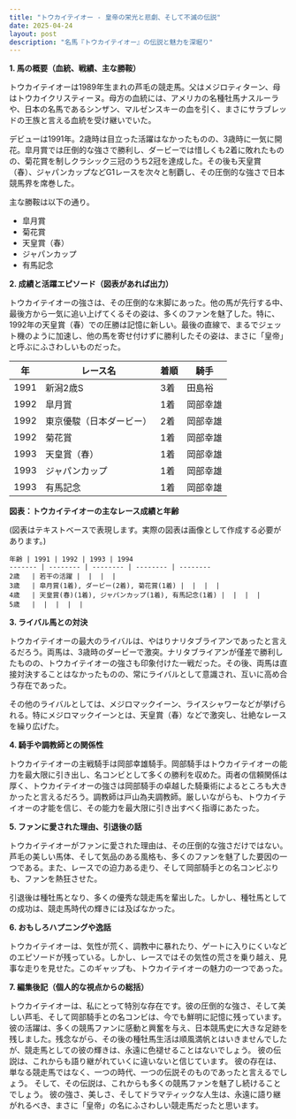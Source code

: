 ```yaml
---
title: "トウカイテイオー - 皇帝の栄光と悲劇、そして不滅の伝説"
date: 2025-04-24
layout: post
description: "名馬『トウカイテイオー』の伝説と魅力を深堀り"
---
```


**1. 馬の概要（血統、戦績、主な勝鞍）**

トウカイテイオーは1989年生まれの芦毛の競走馬。父はメジロティターン、母はトウカイクリスティーヌ。母方の血統には、アメリカの名種牡馬ナスルーラや、日本の名馬であるシンザン、マルゼンスキーの血を引く、まさにサラブレッドの王族と言える血統を受け継いでいた。

デビューは1991年。2歳時は目立った活躍はなかったものの、3歳時に一気に開花。皐月賞では圧倒的な強さで勝利し、ダービーでは惜しくも2着に敗れたものの、菊花賞を制しクラシック三冠のうち2冠を達成した。その後も天皇賞（春）、ジャパンカップなどG1レースを次々と制覇し、その圧倒的な強さで日本競馬界を席巻した。

主な勝鞍は以下の通り。

* 皐月賞
* 菊花賞
* 天皇賞（春）
* ジャパンカップ
* 有馬記念


**2. 成績と活躍エピソード（図表があれば出力）**

トウカイテイオーの強さは、その圧倒的な末脚にあった。他の馬が先行する中、最後方から一気に追い上げてくるその姿は、多くのファンを魅了した。特に、1992年の天皇賞（春）での圧勝は記憶に新しい。最後の直線で、まるでジェット機のように加速し、他の馬を寄せ付けずに勝利したその姿は、まさに「皇帝」と呼ぶにふさわしいものだった。

| 年 | レース名 | 着順 | 騎手 |
|---|---|---|---|
| 1991 | 新潟2歳S | 3着 | 田島裕 |
| 1992 | 皐月賞 | 1着 |  岡部幸雄 |
| 1992 | 東京優駿（日本ダービー） | 2着 | 岡部幸雄 |
| 1992 | 菊花賞 | 1着 | 岡部幸雄 |
| 1993 | 天皇賞（春） | 1着 | 岡部幸雄 |
| 1993 | ジャパンカップ | 1着 | 岡部幸雄 |
| 1993 | 有馬記念 | 1着 | 岡部幸雄 |


**図表：トウカイテイオーの主なレース成績と年齢**

(図表はテキストベースで表現します。実際の図表は画像として作成する必要があります。)

```
年齢 | 1991 | 1992 | 1993 | 1994
------- | -------- | -------- | -------- | --------
2歳   | 若干の活躍 |  |  |  |
3歳   | 皐月賞(1着), ダービー(2着), 菊花賞(1着) |  |  |  |
4歳   | 天皇賞(春)(1着), ジャパンカップ(1着), 有馬記念(1着) |  |  |  |
5歳   |  |  |  |  |
```


**3. ライバル馬との対決**

トウカイテイオーの最大のライバルは、やはりナリタブライアンであったと言えるだろう。両馬は、3歳時のダービーで激突。ナリタブライアンが僅差で勝利したものの、トウカイテイオーの強さも印象付けた一戦だった。その後、両馬は直接対決することはなかったものの、常にライバルとして意識され、互いに高め合う存在であった。

その他のライバルとしては、メジロマックイーン、ライスシャワーなどが挙げられる。特にメジロマックイーンとは、天皇賞（春）などで激突し、壮絶なレースを繰り広げた。


**4. 騎手や調教師との関係性**

トウカイテイオーの主戦騎手は岡部幸雄騎手。岡部騎手はトウカイテイオーの能力を最大限に引き出し、名コンビとして多くの勝利を収めた。両者の信頼関係は厚く、トウカイテイオーの強さは岡部騎手の卓越した騎乗術によるところも大きかったと言えるだろう。調教師は戸山為夫調教師。厳しいながらも、トウカイテイオーの才能を信じ、その能力を最大限に引き出すべく指導にあたった。


**5. ファンに愛された理由、引退後の話**

トウカイテイオーがファンに愛された理由は、その圧倒的な強さだけではない。芦毛の美しい馬体、そして気品のある風格も、多くのファンを魅了した要因の一つである。また、レースでの迫力ある走り、そして岡部騎手との名コンビぶりも、ファンを熱狂させた。

引退後は種牡馬となり、多くの優秀な競走馬を輩出した。しかし、種牡馬としての成功は、競走馬時代の輝きには及ばなかった。


**6. おもしろハプニングや逸話**

トウカイテイオーは、気性が荒く、調教中に暴れたり、ゲートに入りにくいなどのエピソードが残っている。しかし、レースではその気性の荒さを乗り越え、見事な走りを見せた。このギャップも、トウカイテイオーの魅力の一つであった。


**7. 編集後記（個人的な視点からの総括）**

トウカイテイオーは、私にとって特別な存在です。彼の圧倒的な強さ、そして美しい芦毛、そして岡部騎手との名コンビは、今でも鮮明に記憶に残っています。彼の活躍は、多くの競馬ファンに感動と興奮を与え、日本競馬史に大きな足跡を残しました。残念ながら、その後の種牡馬生活は順風満帆とはいきませんでしたが、競走馬としての彼の輝きは、永遠に色褪せることはないでしょう。  彼の伝説は、これからも語り継がれていくに違いないと信じています。  彼の存在は、単なる競走馬ではなく、一つの時代、一つの伝説そのものであったと言えるでしょう。  そして、その伝説は、これからも多くの競馬ファンを魅了し続けることでしょう。  彼の強さ、美しさ、そしてドラマティックな人生は、永遠に語り継がれるべき、まさに「皇帝」の名にふさわしい競走馬だったと思います。
